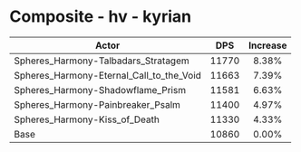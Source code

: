 # Composite - hv - kyrian
| Actor | DPS | Increase |
|---|:---:|:---:|
|Spheres_Harmony-Talbadars_Stratagem|11770|8.38%|
|Spheres_Harmony-Eternal_Call_to_the_Void|11663|7.39%|
|Spheres_Harmony-Shadowflame_Prism|11581|6.63%|
|Spheres_Harmony-Painbreaker_Psalm|11400|4.97%|
|Spheres_Harmony-Kiss_of_Death|11330|4.33%|
|Base|10860|0.00%|
